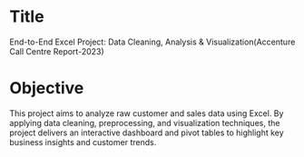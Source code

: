 # Title
End-to-End Excel Project: Data Cleaning, Analysis & Visualization(Accenture Call Centre Report-2023)
# Objective
This project aims to analyze raw customer and sales data using Excel. By applying data cleaning, preprocessing, and visualization techniques, the project delivers an interactive dashboard and pivot tables to highlight key business insights and customer trends.

